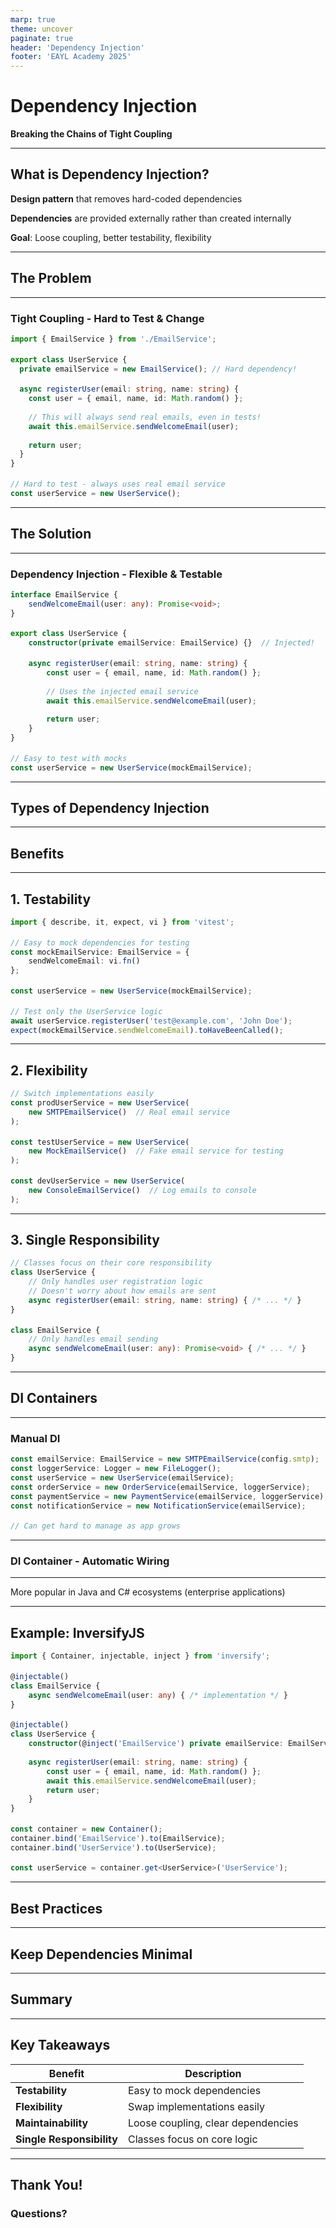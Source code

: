 ```yaml
---
marp: true
theme: uncover
paginate: true
header: 'Dependency Injection'
footer: 'EAYL Academy 2025'
---
```


<style>
pre code {
    line-height: 1.5 !important;
}

/* Smaller font for overview content */
section h2 + p,
section h2 + p + ul,
section h2 + p + ul + br + p,
section h2 + p + ul + br + p + ul {
    font-size: 0.8em;
}

/* Make bullet points smaller too */
section ul li {
    font-size: 0.8em;
    line-height: 1.4;
}
</style>

# Dependency Injection

**Breaking the Chains of Tight Coupling**

---

## What is Dependency Injection?

**Design pattern** that removes hard-coded dependencies

**Dependencies** are provided externally rather than created internally

**Goal**: Loose coupling, better testability, flexibility

---

## The Problem

<!-- _class: lead -->

---

### Tight Coupling - Hard to Test & Change

```typescript
import { EmailService } from './EmailService';

export class UserService {
  private emailService = new EmailService(); // Hard dependency!

  async registerUser(email: string, name: string) {
    const user = { email, name, id: Math.random() };
    
    // This will always send real emails, even in tests!
    await this.emailService.sendWelcomeEmail(user);
    
    return user;
  }
}

// Hard to test - always uses real email service
const userService = new UserService();
```

---

## The Solution

<!-- _class: lead -->

---

### Dependency Injection - Flexible & Testable

```typescript
interface EmailService {
    sendWelcomeEmail(user: any): Promise<void>;
}

export class UserService {
    constructor(private emailService: EmailService) {}  // Injected!

    async registerUser(email: string, name: string) {
        const user = { email, name, id: Math.random() };
        
        // Uses the injected email service
        await this.emailService.sendWelcomeEmail(user);
        
        return user;
    }
}

// Easy to test with mocks
const userService = new UserService(mockEmailService);
```

---

## Types of Dependency Injection

<!-- _class: lead -->

---

## Benefits

<!-- _class: lead -->

---

## 1. **Testability**

```typescript
import { describe, it, expect, vi } from 'vitest';

// Easy to mock dependencies for testing
const mockEmailService: EmailService = { 
    sendWelcomeEmail: vi.fn() 
};

const userService = new UserService(mockEmailService);

// Test only the UserService logic
await userService.registerUser('test@example.com', 'John Doe');
expect(mockEmailService.sendWelcomeEmail).toHaveBeenCalled();
```

---

## 2. **Flexibility**

```typescript
// Switch implementations easily
const prodUserService = new UserService(
    new SMTPEmailService()  // Real email service
);

const testUserService = new UserService(
    new MockEmailService()  // Fake email service for testing
);

const devUserService = new UserService(
    new ConsoleEmailService()  // Log emails to console
);
```

---

## 3. **Single Responsibility**

```typescript
// Classes focus on their core responsibility
class UserService {
    // Only handles user registration logic
    // Doesn't worry about how emails are sent
    async registerUser(email: string, name: string) { /* ... */ }
}

class EmailService {
    // Only handles email sending
    async sendWelcomeEmail(user: any): Promise<void> { /* ... */ }
}
```

---

## DI Containers

<!-- _class: lead -->

---

### Manual DI

```typescript
const emailService: EmailService = new SMTPEmailService(config.smtp);
const loggerService: Logger = new FileLogger();
const userService = new UserService(emailService);
const orderService = new OrderService(emailService, loggerService);
const paymentService = new PaymentService(emailService, loggerService);
const notificationService = new NotificationService(emailService);

// Can get hard to manage as app grows
```

---

### DI Container - Automatic Wiring

---
More popular in Java and C# ecosystems
(enterprise applications)

---

## Example: InversifyJS

```typescript
import { Container, injectable, inject } from 'inversify';

@injectable()
class EmailService {
    async sendWelcomeEmail(user: any) { /* implementation */ }
}

@injectable()
class UserService {
    constructor(@inject('EmailService') private emailService: EmailService) {}
    
    async registerUser(email: string, name: string) {
        const user = { email, name, id: Math.random() };
        await this.emailService.sendWelcomeEmail(user);
        return user;
    }
}

const container = new Container();
container.bind('EmailService').to(EmailService);
container.bind('UserService').to(UserService);

const userService = container.get<UserService>('UserService');
```

---


## Best Practices

<!-- _class: lead -->

---

## **Keep Dependencies Minimal**


---

## Summary

<!-- _class: lead -->

---

## Key Takeaways

| Benefit | Description |
|---------|-------------|
| **Testability** | Easy to mock dependencies |
| **Flexibility** | Swap implementations easily |
| **Maintainability** | Loose coupling, clear dependencies |
| **Single Responsibility** | Classes focus on core logic |

---

## Thank You!

<!-- _class: lead -->

### Questions?
